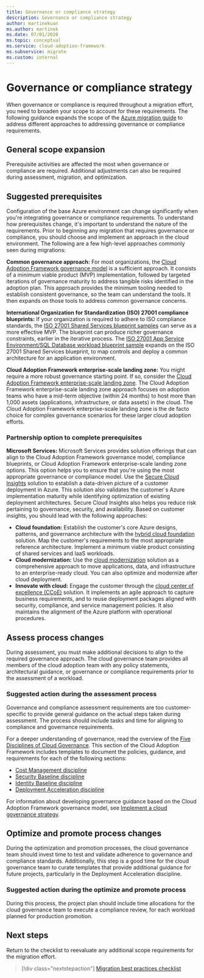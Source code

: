 ```yaml
---
title: Governance or compliance strategy
description: Governance or compliance strategy
author: martinekuan
ms.author: martinek
ms.date: 07/01/2020
ms.topic: conceptual
ms.service: cloud-adoption-framework
ms.subservice: migrate
ms.custom: internal
---
```


# Governance or compliance strategy

When governance or compliance is required throughout a migration effort, you need to broaden your scope to account for these requirements. The following guidance expands the scope of the [Azure migration guide](../azure-migration-guide/index.md) to address different approaches to addressing governance or compliance requirements.

## General scope expansion

Prerequisite activities are affected the most when governance or compliance are required. Additional adjustments can also be required during assessment, migration, and optimization.

## Suggested prerequisites

Configuration of the base Azure environment can change significantly when you're integrating governance or compliance requirements. To understand how prerequisites change, it's important to understand the nature of the requirements. Prior to beginning any migration that requires governance or compliance, you should choose and implement an approach in the cloud environment. The following are a few high-level approaches commonly seen during migrations:

**Common governance approach:** For most organizations, the [Cloud Adoption Framework governance model](../../govern/guides/index.md) is a sufficient approach. It consists of a minimum viable product (MVP) implementation, followed by targeted iterations of governance maturity to address tangible risks identified in the adoption plan. This approach provides the minimum tooling needed to establish consistent governance, so the team can understand the tools. It then expands on those tools to address common governance concerns.

**International Organization for Standardization (ISO) 27001 compliance blueprints:** If your organization is required to adhere to ISO compliance standards, the [ISO 27001 Shared Services blueprint samples](/azure/governance/blueprints/samples/iso27001-shared/) can serve as a more effective MVP. The blueprint can produce richer governance constraints, earlier in the iterative process. The [ISO 27001 App Service Environment/SQL Database workload blueprint sample](/azure/governance/blueprints/samples/iso27001-ase-sql-workload/) expands on the ISO 27001 Shared Services blueprint, to map controls and deploy a common architecture for an application environment.

**Cloud Adoption Framework enterprise-scale landing zone:** You might require a more robust governance starting point. If so, consider the [Cloud Adoption Framework enterprise-scale landing zone](../../ready/enterprise-scale/index.md). The Cloud Adoption Framework enterprise-scale landing zone approach focuses on adoption teams who have a mid-term objective (within 24 months) to host more than 1,000 assets (applications, infrastructure, or data assets) in the cloud. The Cloud Adoption Framework enterprise-scale landing zone is the de facto choice for complex governance scenarios for these larger cloud adoption efforts.

### Partnership option to complete prerequisites

**Microsoft Services:** Microsoft Services provides solution offerings that can align to the Cloud Adoption Framework governance model, compliance blueprints, or Cloud Adoption Framework enterprise-scale landing zone options. This option helps you to ensure that you're using the most appropriate governance or compliance model. Use the [Secure Cloud Insights](https://download.microsoft.com/download/C/7/C/C7CEA89D-7BDB-4E08-B998-737C13107361/Secure_Cloud_Insights_Datasheet_EN_US.pdf) solution to establish a data-driven picture of a customer deployment in Azure. This solution also validates the customer´s Azure implementation maturity while identifying optimization of existing deployment architectures. Secure Cloud Insights also helps you reduce risk pertaining to governance, security, and availability. Based on customer insights, you should lead with the following approaches:

- **Cloud foundation:** Establish the customer's core Azure designs, patterns, and governance architecture with the [hybrid cloud foundation](https://download.microsoft.com/download/D/8/7/D872DFD0-1C46-4145-95E4-B5EAB2958B96/Hybrid_Cloud_Foundation_Datasheet_EN_US.pdf) solution. Map the customer's requirements to the most appropriate reference architecture. Implement a minimum viable product consisting of shared services and IaaS workloads.
- **Cloud modernization:** Use the [cloud modernization](https://download.microsoft.com/download/3/7/3/373F90E3-8568-44F3-B096-CD9C1CD28AB7/Cloud_Modernization_Datasheet_EN_US.pdf) solution as a comprehensive approach to move applications, data, and infrastructure to an enterprise-ready cloud. You can also optimize and modernize after cloud deployment.
- **Innovate with cloud:** Engage the customer through the [cloud center of excellence (CCoE)](https://download.microsoft.com/download/F/8/B/F8BBE4BD-E5F8-4DFB-82F7-C0A4E17051BB/Cloud_Center_of_Excellence_Datasheet_EN_US.pdf) solution. It implements an agile approach to capture business requirements, and to reuse deployment packages aligned with security, compliance, and service management policies. It also maintains the alignment of the Azure platform with operational procedures.

## Assess process changes

During assessment, you must make additional decisions to align to the required governance approach. The cloud governance team provides all members of the cloud adoption team with any policy statements, architectural guidance, or governance or compliance requirements prior to the assessment of a workload.

### Suggested action during the assessment process

Governance and compliance assessment requirements are too customer-specific to provide general guidance on the actual steps taken during assessment. The process should include tasks and time for aligning to compliance and governance requirements.

For a deeper understanding of governance, read the overview of the [Five Disciplines of Cloud Governance](../../govern/governance-disciplines.md). This section of the Cloud Adoption Framework includes templates to document the policies, guidance, and requirements for each of the following sections:

- [Cost Management discipline](../../govern/cost-management/template.md)
- [Security Baseline discipline](../../govern/security-baseline/template.md)
- [Identity Baseline discipline](/azure/cloud-adoption-framework/govern/identity-baseline/)
- [Deployment Acceleration discipline](/azure/cloud-adoption-framework/govern/deployment-acceleration/)

For information about developing governance guidance based on the Cloud Adoption Framework governance model, see [Implement a cloud governance strategy](../../govern/corporate-policy.md).

## Optimize and promote process changes

During the optimization and promotion processes, the cloud governance team should invest time to test and validate adherence to governance and compliance standards. Additionally, this step is a good time for the cloud governance team to curate templates that provide additional guidance for future projects, particularly in the Deployment Acceleration discipline.

### Suggested action during the optimize and promote process

During this process, the project plan should include time allocations for the cloud governance team to execute a compliance review, for each workload planned for production promotion.

## Next steps

Return to the checklist to reevaluate any additional scope requirements for the migration effort.

> [!div class="nextstepaction"]
> [Migration best practices checklist](./index.md)
